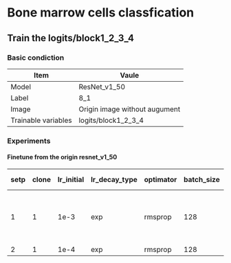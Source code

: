 # Bone marrow cells classfication
## Train the logits/block1_2_3_4
### Basic condiction
Item | Vaule
-----|--------
Model | ResNet_v1_50
Label | 8_1
Image | Origin image without augument
Trainable variables |logits/block1_2_3_4

### Experiments
#### Finetune from the origin resnet_v1_50
setp|clone|lr_initial|lr_decay_type|optimator|batch_size|train loss|eval loss|train acc|eval acc|best model|备注
----|-----|----------|-------------|---------|----------|----------|---------|---------|--------|----------|-----
1   |1    |1e-3      |exp          |rmsprop  |128       |0.2879    |0.5477   |78.80    |78.28   |6013      |基本拟合，略欠拟合
2   |1    |1e-4      |exp          |rmsprop  |128       |
 
